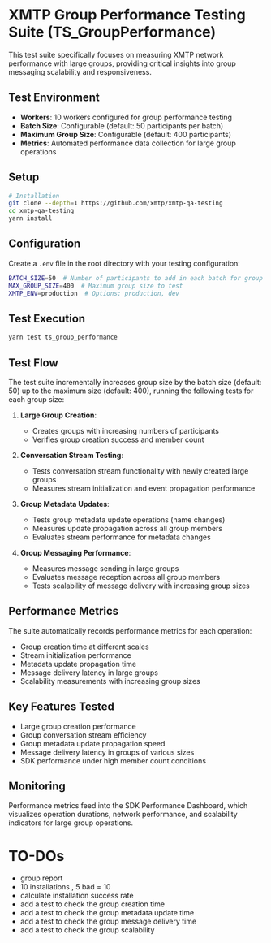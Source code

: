 # XMTP Group Performance Testing Suite (TS_GroupPerformance)

This test suite specifically focuses on measuring XMTP network performance with large groups, providing critical insights into group messaging scalability and responsiveness.

## Test Environment

- **Workers**: 10 workers configured for group performance testing
- **Batch Size**: Configurable (default: 50 participants per batch)
- **Maximum Group Size**: Configurable (default: 400 participants)
- **Metrics**: Automated performance data collection for large group operations

## Setup

```bash
# Installation
git clone --depth=1 https://github.com/xmtp/xmtp-qa-testing
cd xmtp-qa-testing
yarn install
```

## Configuration

Create a `.env` file in the root directory with your testing configuration:

```bash
BATCH_SIZE=50  # Number of participants to add in each batch for group tests
MAX_GROUP_SIZE=400  # Maximum group size to test
XMTP_ENV=production  # Options: production, dev
```

## Test Execution

```bash
yarn test ts_group_performance
```

## Test Flow

The test suite incrementally increases group size by the batch size (default: 50) up to the maximum size (default: 400), running the following tests for each group size:

1. **Large Group Creation**:

   - Creates groups with increasing numbers of participants
   - Verifies group creation success and member count

2. **Conversation Stream Testing**:

   - Tests conversation stream functionality with newly created large groups
   - Measures stream initialization and event propagation performance

3. **Group Metadata Updates**:

   - Tests group metadata update operations (name changes)
   - Measures update propagation across all group members
   - Evaluates stream performance for metadata changes

4. **Group Messaging Performance**:
   - Measures message sending in large groups
   - Evaluates message reception across all group members
   - Tests scalability of message delivery with increasing group sizes

## Performance Metrics

The suite automatically records performance metrics for each operation:

- Group creation time at different scales
- Stream initialization performance
- Metadata update propagation time
- Message delivery latency in large groups
- Scalability measurements with increasing group sizes

## Key Features Tested

- Large group creation performance
- Group conversation stream efficiency
- Group metadata update propagation speed
- Message delivery latency in groups of various sizes
- SDK performance under high member count conditions

## Monitoring

Performance metrics feed into the SDK Performance Dashboard, which visualizes operation durations, network performance, and scalability indicators for large group operations.

# TO-DOs

- group report
- 10 installations , 5 bad = 10
- calculate installation success rate
- add a test to check the group creation time
- add a test to check the group metadata update time
- add a test to check the group message delivery time
- add a test to check the group scalability
